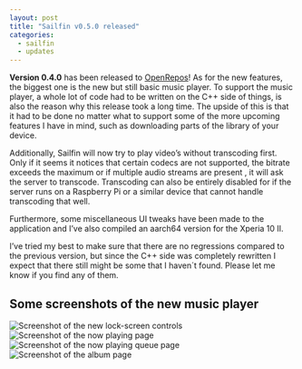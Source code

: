 ```yaml
---
layout: post
title: "Sailfin v0.5.0 released"
categories:
  - sailfin
  - updates
---
```

**Version 0.4.0** has been released to [OpenRepos](https://openrepos.net/content/ahappyhuman/sailfin)! As for the new features, the biggest one is the new but still basic music player. To support the music player, a whole lot of code had to be written on the C++ side of things, is also the reason why this release took a long time. The upside of this is that it had to be done no matter what to support some of the more upcoming features I have in mind, such as downloading parts of the library of your device.

Additionally, Sailfin will now try to play video’s without transcoding first. Only if it seems it notices that certain codecs are not supported, the bitrate exceeds the maximum or if multiple audio streams are present , it will ask the server to transcode. Transcoding can also be entirely disabled for if the server runs on a Raspberry Pi or a similar device that cannot handle transcoding that well.

Furthermore, some miscellaneous UI tweaks have been made to the application and I’ve also compiled an aarch64 version for the Xperia 10 II.

I’ve tried my best to make sure that there are no regressions compared to the previous version, but since the C++ side was completely rewritten I expect that there still might be some that I haven´t found. Please let me know if you find any of them.

## Some screenshots of the new music player

![Screenshot of the new lock-screen controls](/assets/sailfin/0.4.0/lock-screen-controls.jpeg)
![Screenshot of the now playing page](/assets/sailfin/0.4.0/now-playing.jpeg)
![Screenshot of the now playing queue page](/assets/sailfin/0.4.0/now-playing-queue.jpeg)
![Screenshot of the album page](/assets/sailfin/0.4.0/album-view.jpeg)
